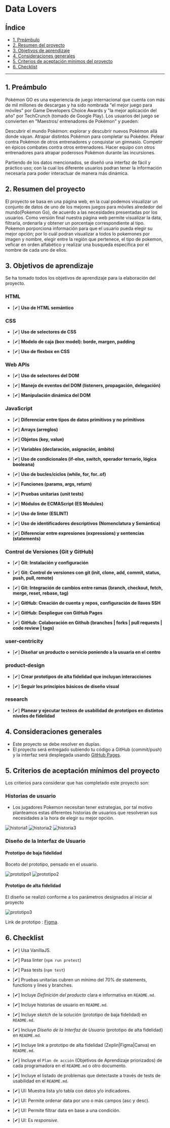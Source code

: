 # Data Lovers

## Índice

* [1. Preámbulo](#1-preámbulo)
* [2. Resumen del proyecto](#2-resumen-del-proyecto)
* [3. Objetivos de aprendizaje](#3-objetivos-de-aprendizaje)
* [4. Consideraciones generales](#4-consideraciones-generales)
* [5. Criterios de aceptación mínimos del proyecto](#5-criterios-de-aceptación-mínimos-del-proyecto)
* [6. Checklist](#6-checklist)

***

## 1. Preámbulo

Pokémon GO es una experiencia de juego internacional que cuenta con más de mil millones de descargas y ha sido nombrada "el mejor juego para móviles" por Game Developers Choice Awards y "la mejor aplicación del año" por TechCrunch (tomado de Google Play). Los usuarios del juego se convierten en "Maestros/ entrenadores de Pokémon" y pueden:

Descubrir el mundo Pokémon: explorar y descubrir nuevos Pokémon allá donde vayan.
Atrapar distintos Pokémon para completar su Pokédex.
Pelear contra Pokémon de otros entrenadores y conquistar un gimnasio.
Competir en épicos combates contra otros entrenadores.
Hacer equipo con otros entrenadores para atrapar poderosos Pokémon durante las incursiones.

Partiendo de los datos mencionados, se diseñó una interfaz de fácil y práctico uso; con la cual los diferente usuarios podran tener la información necesaria para poder interactuar de manera más dinámica.
## 2. Resumen del proyecto

El proyecto se basa en una página web, en la cual podemos visualizar un conjunto de datos de uno de los mejores juegos para móviles alrededor del mundo(Pokemon Go), de acuerdo a las necesidades presentadas por los usuarios.
Como versión final nuestra página web permite visualizar la data, filtrarla, ordenarla y obtener un porcentaje correspondiente al tipo.
Pokemon porporciona información para que el usuario pueda elegir su mejor opción; por lo cuál podran visualizar a todos lo pokemones por imagen y nombre, elegir entre la región que pertenece, el tipo de pokemon, veficar en orden alfabético y realizar una busqueda específica por el nombre de cada uno de ellos.
## 3. Objetivos de aprendizaje   

Se ha tomado todos los objetivos de aprendizaje para la elaboración del proyecto.

### HTML

- [✔] **Uso de HTML semántico**
### CSS

- [✔] **Uso de selectores de CSS**

- [✔] **Modelo de caja (box model): borde, margen, padding**

- [✔] **Uso de flexbox en CSS**
### Web APIs

- [✔] **Uso de selectores del DOM**

- [✔] **Manejo de eventos del DOM (listeners, propagación, delegación)**

- [✔] **Manipulación dinámica del DOM**
### JavaScript

- [✔] **Diferenciar entre tipos de datos primitivos y no primitivos**

- [✔] **Arrays (arreglos)**

- [✔] **Objetos (key, value)**

- [✔] **Variables (declaración, asignación, ámbito)**

- [✔] **Uso de condicionales (if-else, switch, operador ternario, lógica booleana)**

- [✔] **Uso de bucles/ciclos (while, for, for..of)**

- [✔] **Funciones (params, args, return)**

- [✔] **Pruebas unitarias (unit tests)**

- [✔] **Módulos de ECMAScript (ES Modules)**

- [✔] **Uso de linter (ESLINT)**

- [✔] **Uso de identificadores descriptivos (Nomenclatura y Semántica)**

- [✔] **Diferenciar entre expresiones (expressions) y sentencias (statements)**

### Control de Versiones (Git y GitHub)

- [✔] **Git: Instalación y configuración**

- [✔] **Git: Control de versiones con git (init, clone, add, commit, status, push, pull, remote)**

- [✔] **Git: Integración de cambios entre ramas (branch, checkout, fetch, merge, reset, rebase, tag)**

- [✔] **GitHub: Creación de cuenta y repos, configuración de llaves SSH**

- [✔] **GitHub: Despliegue con GitHub Pages**

- [✔] **GitHub: Colaboración en Github (branches | forks | pull requests | code review | tags)**

### user-centricity

- [✔] **Diseñar un producto o servicio poniendo a la usuaria en el centro**

### product-design

- [✔] **Crear prototipos de alta fidelidad que incluyan interacciones**

- [✔] **Seguir los principios básicos de diseño visual**

### research

- [✔] **Planear y ejecutar testeos de usabilidad de prototipos en distintos niveles de fidelidad**

## 4. Consideraciones generales

* Este proyecto se debe resolver en duplas.
* El proyecto será entregado subiendo tu código a GitHub (commit/push) y la
  interfaz será desplegada usando [GitHub Pages](https://pages.github.com/).

## 5. Criterios de aceptación mínimos del proyecto

Los criterios para considerar que has completado este proyecto son:
### Historias de usuario

* Los jugadores Pokemon necesitan tener estrategias, por tal motivo planteamos estas diferentes historias de usuarios que resolveran sus necesidades a la hora de elegir su mejor opción.

![historia1](https://github.com/CarmenMerino/LIM017-data-lovers/blob/main/src/recursos/historia1.png?raw=true)
![historia2](https://github.com/CarmenMerino/LIM017-data-lovers/blob/main/src/recursos/historia2.png?raw=true)
![historia3](https://github.com/CarmenMerino/LIM017-data-lovers/blob/main/src/recursos/historia3.png?raw=true)

### Diseño de la Interfaz de Usuario

#### Prototipo de baja fidelidad

Boceto del prototipo, pensado en el usuario.

![prototipo1](https://github.com/CarmenMerino/LIM017-data-lovers/blob/main/src/recursos/prototipo1.jpg?raw=true)
![prototipo2](https://github.com/CarmenMerino/LIM017-data-lovers/blob/main/src/recursos/prototipo2.jpg?raw=true)
#### Prototipo de alta fidelidad

El diseño se realizó conforme a los parámetros designados al iniciar al proyecto 

![prototipo3](https://github.com/CarmenMerino/LIM017-data-lovers/blob/main/src/recursos/Prototipo3.png?raw=true)

Link de prototipo : [Figma](https://www.figma.com/proto/OhIvT8FRzP4oiqD8eu5m80/DATA-POKEMON?node-id=5%3A2&scaling=contain&page-id=0%3A1).
## 6. Checklist

* [✔] Usa VanillaJS.
* [✔] Pasa linter (`npm run pretest`)
* [✔] Pasa tests (`npm test`)
* [✔] Pruebas unitarias cubren un mínimo del 70% de statements, functions y
  lines y branches.
* [✔] Incluye _Definición del producto_ clara e informativa en `README.md`.
* [✔] Incluye historias de usuario en `README.md`.
* [✔] Incluye _sketch_ de la solución (prototipo de baja fidelidad) en
  `README.md`.
* [✔] Incluye _Diseño de la Interfaz de Usuario_ (prototipo de alta fidelidad)
  en `README.md`.

* [✔] Incluye link a prototipo de alta fidelidad (Zeplin|Figma|Canva) en `README.md`.
* [✔] Incluye el `Plan de acción` (Objetivos de Aprendizaje priorizados) de cada programadora en el `README.md` o otro documento.
* [✔] Incluye el listado de problemas que detectaste a través de tests de
  usabilidad en el `README.md`.
* [✔] UI: Muestra lista y/o tabla con datos y/o indicadores.
* [✔] UI: Permite ordenar data por uno o más campos (asc y desc).
* [✔] UI: Permite filtrar data en base a una condición.
* [✔] UI: Es _responsive_.